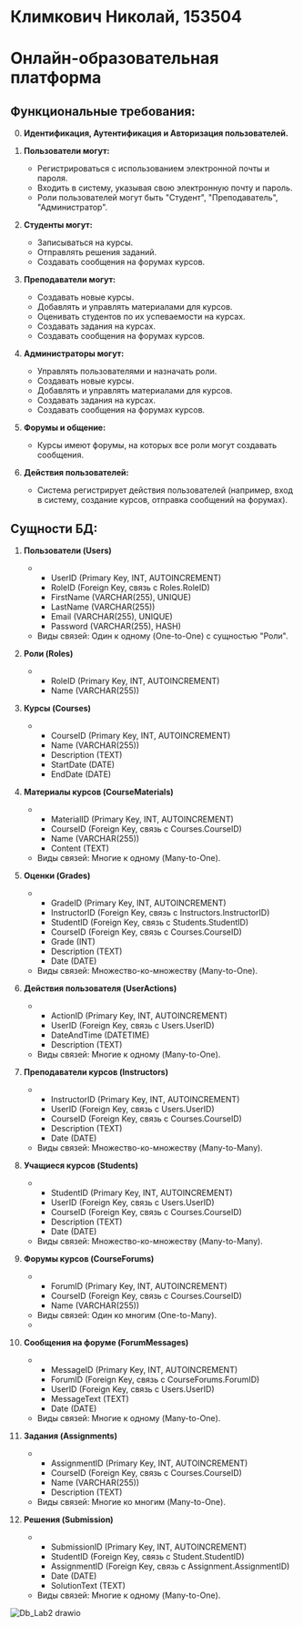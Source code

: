 # Климкович Николай, 153504
# Онлайн-образовательная платформа

## Функциональные требования:
0. **Идентификация, Аутентификация и Авторизация пользователей.**

1. **Пользователи могут:**   
   - Регистрироваться с использованием электронной почты и пароля.
   - Входить в систему, указывая свою электронную почту и пароль.
   - Роли пользователей могут быть "Студент", "Преподаватель", "Администратор".

2. **Студенты могут:**
   - Записываться на курсы.
   - Отправлять решения заданий.
   - Cоздавать сообщения на форумах курсов.

3. **Преподаватели могут:**
   - Создавать новые курсы.
   - Добавлять и управлять материалами для курсов.
   - Оценивать студентов по их успеваемости на курсах.
   - Создавать задания на курсах.
   - Cоздавать сообщения на форумах курсов.

4. **Администраторы могут:**
   - Управлять пользователями и назначать роли.
   - Создавать новые курсы.
   - Добавлять и управлять материалами для курсов.
   - Создавать задания на курсах.
   - Cоздавать сообщения на форумах курсов.

5. **Форумы и общение:**
   - Курсы имеют форумы, на которых все роли могут создавать сообщения.

6. **Действия пользователей:**
   - Система регистрирует действия пользователей (например, вход в систему, создание курсов, отправка сообщений на форумах).

## Сущности БД:

1. **Пользователи (Users)**
   - - UserID (Primary Key, INT, AUTOINCREMENT)
     - RoleID (Foreign Key, связь с Roles.RoleID)
     - FirstName (VARCHAR(255), UNIQUE)
     - LastName (VARCHAR(255))
     - Email (VARCHAR(255), UNIQUE)
     - Password (VARCHAR(255), HASH)
   - Виды связей: Один к одному (One-to-One) с сущностью "Роли".

2. **Роли (Roles)**
   - - RoleID (Primary Key, INT, AUTOINCREMENT)
     - Name (VARCHAR(255))

3. **Курсы (Courses)**
   - - CourseID (Primary Key, INT, AUTOINCREMENT)
     - Name (VARCHAR(255))
     - Description (TEXT)
     - StartDate (DATE)
     - EndDate (DATE)

4. **Материалы курсов (CourseMaterials)**
   - - MaterialID (Primary Key, INT, AUTOINCREMENT)
     - CourseID (Foreign Key, связь с Courses.CourseID)
     - Name (VARCHAR(255))
     - Content (TEXT)
   - Виды связей: Многие к одному (Many-to-One).

5. **Оценки (Grades)**
   - - GradeID (Primary Key, INT, AUTOINCREMENT)
     - InstructorID (Foreign Key, связь с Instructors.InstructorID)
     - StudentID (Foreign Key, связь с Students.StudentID)
     - CourseID (Foreign Key, связь с Courses.CourseID)
     - Grade (INT)
     - Description (TEXT)
     - Date (DATE)
   - Виды связей: Множество-ко-множеству (Many-to-One).

6. **Действия пользователя (UserActions)**
   - - ActionID (Primary Key, INT, AUTOINCREMENT)
     - UserID (Foreign Key, связь с Users.UserID)
     - DateAndTime (DATETIME)
     - Description (TEXT)
   - Виды связей: Многие к одному (Many-to-One).

7. **Преподаватели курсов (Instructors)**
   - - InstructorID (Primary Key, INT, AUTOINCREMENT)
     - UserID (Foreign Key, связь с Users.UserID)
     - CourseID (Foreign Key, связь с Courses.CourseID)
     - Description (TEXT)
     - Date (DATE)
   - Виды связей: Множество-ко-множеству (Many-to-Many).

8. **Учащиеся курсов (Students)**
   - - StudentID (Primary Key, INT, AUTOINCREMENT)
     - UserID (Foreign Key, связь с Users.UserID)
     - CourseID (Foreign Key, связь с Courses.CourseID)
     - Description (TEXT)
     - Date (DATE)
   - Виды связей: Множество-ко-множеству (Many-to-Many).

9. **Форумы курсов (CourseForums)**
   - - ForumID (Primary Key, INT, AUTOINCREMENT)
     - CourseID (Foreign Key, связь с Courses.CourseID)
     - Name (VARCHAR(255))
   - Виды связей: Один ко многим (One-to-Many).
   - 
10. **Сообщения на форуме (ForumMessages)**
    - - MessageID (Primary Key, INT, AUTOINCREMENT)
      - ForumID (Foreign Key, связь с CourseForums.ForumID)
      - UserID (Foreign Key, связь с Users.UserID)
      - MessageText (TEXT)
      - Date (DATE)
    - Виды связей: Многие к одному (Many-to-One). 

11. **Задания (Assignments)**
    - - AssignmentID (Primary Key, INT, AUTOINCREMENT)
      - CourseID (Foreign Key, связь с Courses.CourseID)
      - Name (VARCHAR(255))
      - Description (TEXT)
    - Виды связей: Многие ко многим (Many-to-One). 

12. **Решения (Submission)**
    - - SubmissionID (Primary Key, INT, AUTOINCREMENT)
      - StudentID (Foreign Key, связь с Student.StudentID)      
      - AssignmentID (Foreign Key, связь с Assignment.AssignmentID)
      - Date (DATE)
      - SolutionText (TEXT)
    - Виды связей: Многие к одному (Many-to-One).

![Db_Lab2 drawio](https://github.com/kolyaklimk/SQL/assets/93304825/16ef15d0-0954-4ffd-a8e2-c5244908d86f)
